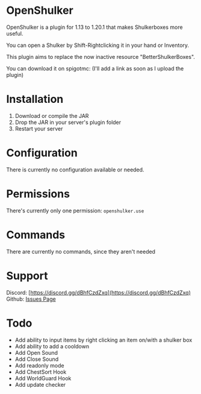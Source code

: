 # OpenShulker
OpenShulker is a plugin for 1.13 to 1.20.1 that makes Shulkerboxes more useful.

You can open a Shulker by Shift-Rightclicking it in your hand or Inventory.

This plugin aims to replace the now inactive resource "BetterShulkerBoxes".

You can download it on spigotmc: (I'll add a link as soon as I upload the plugin)

# Installation
1. Download or compile the JAR
2. Drop the JAR in your server's plugin folder
3. Restart your server

# Configuration
There is currently no configuration available or needed.

# Permissions
There's currently only one permission:
`openshulker.use`

# Commands
There are currently no commands, since they aren't needed

# Support
Discord: [https://discord.gg/dBhfCzdZxq](https://discord.gg/dBhfCzdZxq)
Github: [Issues Page](https://github.com/TheBlackEntity/OpenShulker/issues)

# Todo
- Add ability to input items by right clicking an item on/with a shulker box
- Add ability to add a cooldown
- Add Open Sound
- Add Close Sound
- Add readonly mode
- Add ChestSort Hook
- Add WorldGuard Hook
- Add update checker
